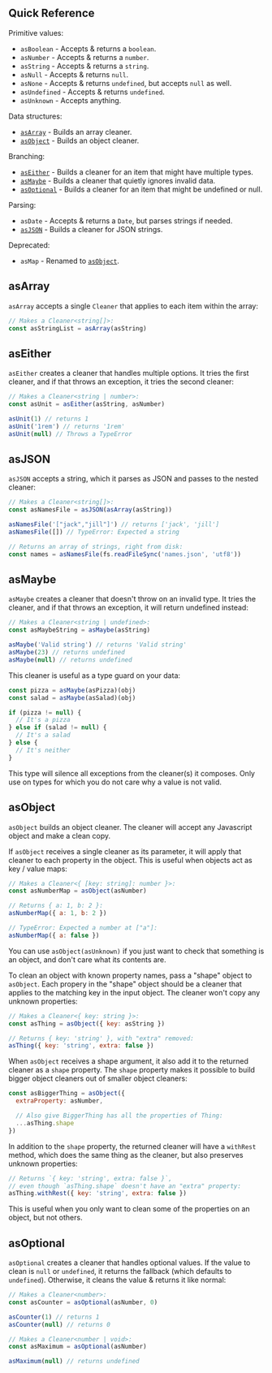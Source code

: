 ## Quick Reference

Primitive values:

- `asBoolean` - Accepts & returns a `boolean`.
- `asNumber` - Accepts & returns a `number`.
- `asString` - Accepts & returns a `string`.
- `asNull` - Accepts & returns `null`.
- `asNone` - Accepts & returns `undefined`, but accepts `null` as well.
- `asUndefined` - Accepts & returns `undefined`.
- `asUnknown` - Accepts anything.

Data structures:

- [`asArray`](#asArray) - Builds an array cleaner.
- [`asObject`](#asObject) - Builds an object cleaner.

Branching:

- [`asEither`](#asEither) - Builds a cleaner for an item that might have multiple types.
- [`asMaybe`](#asMaybe) - Builds a cleaner that quietly ignores invalid data.
- [`asOptional`](#asOptional) - Builds a cleaner for an item that might be undefined or null.

Parsing:

- `asDate` - Accepts & returns a `Date`, but parses strings if needed.
- [`asJSON`](#asJSON) - Builds a cleaner for JSON strings.

Deprecated:

- `asMap` - Renamed to [`asObject`](#asObject).

## asArray

`asArray` accepts a single `Cleaner` that applies to each item within the array:

```js
// Makes a Cleaner<string[]>:
const asStringList = asArray(asString)
```

## asEither

`asEither` creates a cleaner that handles multiple options. It tries the first cleaner, and if that throws an exception, it tries the second cleaner:

```js
// Makes a Cleaner<string | number>:
const asUnit = asEither(asString, asNumber)

asUnit(1) // returns 1
asUnit('1rem') // returns '1rem'
asUnit(null) // Throws a TypeError
```

## asJSON

`asJSON` accepts a string, which it parses as JSON and passes to the nested cleaner:

```js
// Makes a Cleaner<string[]>:
const asNamesFile = asJSON(asArray(asString))

asNamesFile('["jack","jill"]') // returns ['jack', 'jill']
asNamesFile([]) // TypeError: Expected a string

// Returns an array of strings, right from disk:
const names = asNamesFile(fs.readFileSync('names.json', 'utf8'))
```

## asMaybe

`asMaybe` creates a cleaner that doesn't throw on an invalid type. It tries the cleaner, and if that throws an exception, it will return undefined instead:

```js
// Makes a Cleaner<string | undefined>:
const asMaybeString = asMaybe(asString)

asMaybe('Valid string') // returns 'Valid string'
asMaybe(23) // returns undefined
asMaybe(null) // returns undefined
```

This cleaner is useful as a type guard on your data:

```js
const pizza = asMaybe(asPizza)(obj)
const salad = asMaybe(asSalad)(obj)

if (pizza != null) {
  // It's a pizza
} else if (salad != null) {
  // It's a salad
} else {
  // It's neither
}
```

This type will silence all exceptions from the cleaner(s) it composes. Only use on types for which you do not care why a value is not valid.

## asObject

`asObject` builds an object cleaner. The cleaner will accept any Javascript object and make a clean copy.

If `asObject` receives a single cleaner as its parameter, it will apply that cleaner to each property in the object. This is useful when objects act as key / value maps:

```js
// Makes a Cleaner<{ [key: string]: number }>:
const asNumberMap = asObject(asNumber)

// Returns { a: 1, b: 2 }:
asNumberMap({ a: 1, b: 2 })

// TypeError: Expected a number at ["a"]:
asNumberMap({ a: false })
```

You can use `asObject(asUnknown)` if you just want to check that something is an object, and don't care what its contents are.

To clean an object with known property names, pass a "shape" object to `asObject`. Each propery in the "shape" object should be a cleaner that applies to the matching key in the input object. The cleaner won't copy any unknown properties:

```js
// Makes a Cleaner<{ key: string }>:
const asThing = asObject({ key: asString })

// Returns { key: 'string' }, with "extra" removed:
asThing({ key: 'string', extra: false })
```

When `asObject` receives a shape argument, it also add it to the returned cleaner as a `shape` property. The `shape` property makes it possible to build bigger object cleaners out of smaller object cleaners:

```js
const asBiggerThing = asObject({
  extraProperty: asNumber,

  // Also give BiggerThing has all the properties of Thing:
  ...asThing.shape
})
```

In addition to the `shape` property, the returned cleaner will have a `withRest` method, which does the same thing as the cleaner, but also preserves unknown properties:

```js
// Returns `{ key: 'string', extra: false }`,
// even though `asThing.shape` doesn't have an "extra" property:
asThing.withRest({ key: 'string', extra: false })
```

This is useful when you only want to clean some of the properties on an object, but not others.

## asOptional

`asOptional` creates a cleaner that handles optional values. If the value to clean is `null` or `undefined`, it returns the fallback (which defaults to `undefined`). Otherwise, it cleans the value & returns it like normal:

```js
// Makes a Cleaner<number>:
const asCounter = asOptional(asNumber, 0)

asCounter(1) // returns 1
asCounter(null) // returns 0

// Makes a Cleaner<number | void>:
const asMaximum = asOptional(asNumber)

asMaximum(null) // returns undefined
```

